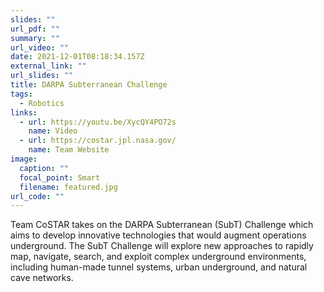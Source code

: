 ```yaml
---
slides: ""
url_pdf: ""
summary: ""
url_video: ""
date: 2021-12-01T08:18:34.157Z
external_link: ""
url_slides: ""
title: DARPA Subterranean Challenge
tags:
  - Robotics
links:
  - url: https://youtu.be/XycQY4PO72s
    name: Video
  - url: https://costar.jpl.nasa.gov/
    name: Team Website
image:
  caption: ""
  focal_point: Smart
  filename: featured.jpg
url_code: ""
---
```

Team CoSTAR takes on the DARPA Subterranean (SubT) Challenge which aims to develop innovative technologies that would augment operations underground. The SubT Challenge will explore new approaches to rapidly map, navigate, search, and exploit complex underground environments, including human-made tunnel systems, urban underground, and natural cave networks.
